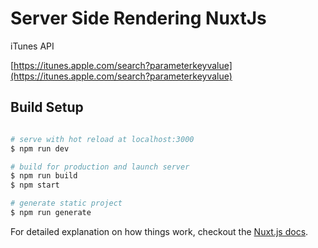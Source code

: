# Server Side Rendering NuxtJs

iTunes API

[https://itunes.apple.com/search?parameterkeyvalue](https://itunes.apple.com/search?parameterkeyvalue)

## Build Setup

``` bash

# serve with hot reload at localhost:3000
$ npm run dev

# build for production and launch server
$ npm run build
$ npm start

# generate static project
$ npm run generate
```

For detailed explanation on how things work, checkout the [Nuxt.js docs](https://github.com/nuxt/nuxt.js).
